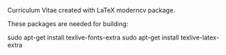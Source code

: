 Curriculum Vitae created with LaTeX moderncv package.

These packages are needed for building:

sudo apt-get install texlive-fonts-extra
sudo apt-get install texlive-latex-extra
